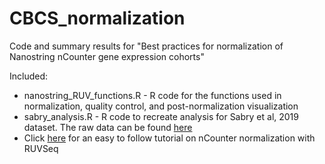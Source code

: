 # CBCS_normalization
Code and summary results for "Best practices for normalization of Nanostring nCounter gene expression cohorts"

Included:

- nanostring_RUV_functions.R - R code for the functions used in normalization, quality control, and post-normalization visualization
- sabry_analysis.R - R code to recreate analysis for Sabry et al, 2019 dataset. The raw data can be found [here](https://www.ncbi.nlm.nih.gov/geo/query/acc.cgi?acc=GSE130286)
- Click [here](./CBCS_normalization_tutorial.pdf) for an easy to follow tutorial on nCounter normalization with RUVSeq
